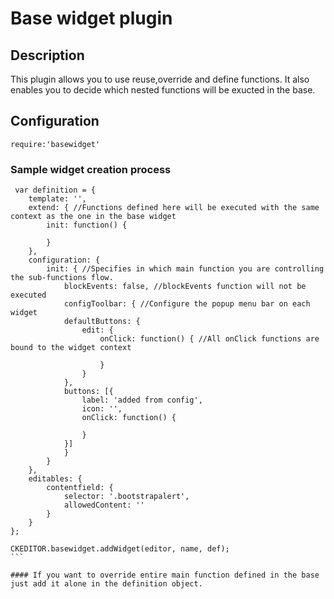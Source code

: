 # Base widget plugin
## Description

This plugin allows you to use reuse,override and define functions. It also enables you to decide which nested functions will be exucted in the base.

## Configuration

``` 
require:'basewidget'
``` 

### Sample widget creation process


     var definition = {
        template: '',
        extend: { //Functions defined here will be executed with the same context as the one in the base widget
            init: function() {

            }
        },
        configuration: {
            init: { //Specifies in which main function you are controlling the sub-functions flow.
                blockEvents: false, //blockEvents function will not be executed
                configToolbar: { //Configure the popup menu bar on each widget
                defaultButtons: {
                    edit: {
                        onClick: function() { //All onClick functions are bound to the widget context
                                    
                        }
                    }
                },
                buttons: [{
                    label: 'added from config',
                    icon: '',
                    onClick: function() {
                                
                    }
                }]
                }
            }
        },
        editables: {
            contentfield: {
                selector: '.bootstrapalert',
                allowedContent: ''
            }
        }
    };

    CKEDITOR.basewidget.addWidget(editor, name, def);
    ```

    #### If you want to override entire main function defined in the base just add it alone in the definition object.